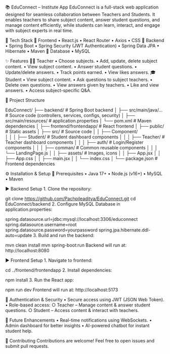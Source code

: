 📚 EduConnect – Institute App
EduConnect is a full-stack web application designed for seamless collaboration between Teachers and Students.
It enables teachers to share subject content, answer student questions, and manage content efficiently, while students can learn, interact, and engage with subject experts in real time.

🚀 Tech Stack
🔹 Frontend
	• React.js
	• React Router
	• Axios
	• CSS
🔹 Backend
	• Spring Boot
	• Spring Security (JWT Authentication)
	• Spring Data JPA
	• Hibernate
	• Maven
🔹 Database
	• MySQL

✨ Features
👩‍🏫 Teacher
	• Choose subjects.
	• Add, update, delete subject content.
	• View subject content.
	• Answer student questions.
	• Update/delete answers.
	• Track points earned.
	• View likes answers.
🎓 Student
	• View subject content.
	• Ask questions to subject teachers.
	• Delete own questions.
	• View answers given by teachers.
	• Like and view answers.
	• Access subject-specific Q&A.
	
📂 Project Structure

EduConnect/
├── backend/                # Spring Boot backend
│   ├── src/main/java/...   # Source code (controllers, services, configs, security)
│   ├── src/main/resources/ # application.properties
│   └── pom.xml             # Maven dependencies
│
├── frontend/frontendapp/   # React frontend
│   ├── public/             # Static assets
│   ├── src/                # Source code
│   │   ├── Component/      
│   │   │   ├── Student/    # Student dashboard components
│   │   │   ├── Teacher/    # Teacher dashboard components
│   │   │   ├── auth/       # Login/Register components
│   │   │   ├── comman/     # Common reusable components
│   │   │   └── LandingPage.js
│   │   ├── assets/         # Images, icons
│   │   ├── App.jsx
│   │   ├── App.css
│   │   ├── main.jsx
│   │   └── index.css
│   └── package.json        # Frontend dependencies


⚙️ Installation & Setup
🔧 Prerequisites
	• Java 17+
	• Node.js (v16+)
	• MySQL
	• Maven

▶️ Backend Setup
	1. Clone the repository:

git clone https://github.com/Pachpileaditya/EduConnect.git
cd EduConnect/backend
	2. Configure MySQL Database in application.properties:

spring.datasource.url=jdbc:mysql://localhost:3306/educonnect
spring.datasource.username=root
spring.datasource.password=yourpassword
spring.jpa.hibernate.ddl-auto=update
	3. Build and run the backend:

mvn clean install
mvn spring-boot:run
Backend will run at: http://localhost:8080

▶️ Frontend Setup
	1. Navigate to frontend:

cd ../frontend/frontendapp
	2. Install dependencies:

npm install
	3. Run the React app:

npm run dev
Frontend will run at: http://localhost:5173

🔐 Authentication & Security
	• Secure access using JWT (JSON Web Token).
	• Role-based access:
		○ Teacher – Manage content & answer student questions.
		○ Student – Access content & interact with teachers.

🌟 Future Enhancements
	• Real-time notifications using WebSockets.
	• Admin dashboard for better insights
	• AI-powered chatbot for instant student help.

🤝 Contributing
Contributions are welcome! Feel free to open issues and submit pull requests.


